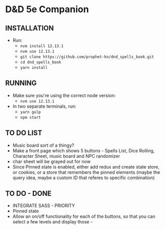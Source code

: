 # D&D 5e Companion

## INSTALLATION
- Run:
  - `nvm install 12.13.1`
  - `nvm use 12.13.1`
  - `git clone https://github.com/prophet-kn/dnd_spells_book.git`
  - `cd dnd_spells_book`
  - `yarn install`

## RUNNING
- Make sure you're using the correct node version:
  - `nvm use 12.13.1`
- In two separate terminals, run:
  - `yarn gulp`
  - `npm start`

## TO DO LIST
- Music board sort of a thingy?
- Make a front page which shows 5 buttons - Spells List, Dice Rolling, Character Sheet, music board and NPC randomizer
- char sheet will be grayed out for now
- Since Pinned state is enabled, either add redux and create state store, or cookies, or a store that remembers the pinned elements (maybe the query idea, maybe a custom ID that referes to specific combination)


## TO DO - DONE
- INTEGRATE SASS - PRIORITY
- Pinned state
- Allow an on/off functionality for each of the buttons, so that you can select a few levels and display those -
